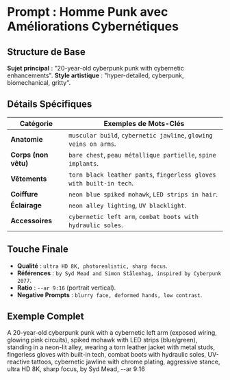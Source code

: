 # Prompt : Homme Punk avec Améliorations Cybernétiques

## Structure de Base
**Sujet principal** : "20-year-old cyberpunk punk with cybernetic enhancements".
**Style artistique** : "hyper-detailed, cyberpunk, biomechanical, gritty".

## Détails Spécifiques
| Catégorie            | Exemples de Mots-Clés                                                                 |
|----------------------|--------------------------------------------------------------------------------------|
| **Anatomie**         | `muscular build`, `cybernetic jawline`, `glowing veins on arms`.                     |
| **Corps (non vêtu)** | `bare chest`, `peau métallique partielle`, `spine implants`. |
| **Vêtements**        | `torn black leather pants`, `fingerless gloves with built-in tech`.                 |
| **Coiffure**         | `neon blue spiked mohawk`, `LED strips in hair`.                                      |
| **Éclairage**        | `neon alley lighting`, `UV blacklight`.                                              |
| **Accessoires**      | `cybernetic left arm`, `combat boots with hydraulic soles`.                         |


## Touche Finale
- **Qualité** : `ultra HD 8K, photorealistic, sharp focus`.
- **Références** : `by Syd Mead and Simon Stålenhag, inspired by Cyberpunk 2077`.
- **Ratio** : `--ar 9:16` (portrait vertical).
- **Negative Prompts** : `blurry face, deformed hands, low contrast`.

## Exemple Complet
A 20-year-old cyberpunk punk with a cybernetic left arm (exposed wiring, glowing pink circuits), spiked mohawk with LED strips (blue/green), standing in a neon-lit alley, wearing a torn leather jacket with metal studs, fingerless gloves with built-in tech, combat boots with hydraulic soles, UV-reactive tattoos, cybernetic jawline with chrome plating, aggressive stance, ultra HD 8K, sharp focus, by Syd Mead, --ar 9:16
